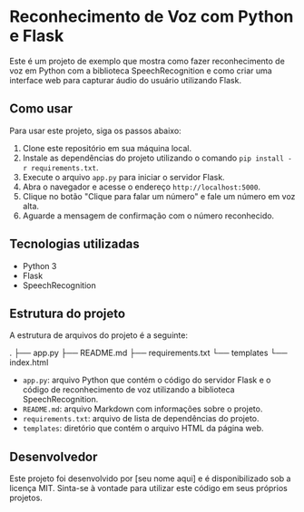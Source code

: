 # Reconhecimento de Voz com Python e Flask

Este é um projeto de exemplo que mostra como fazer reconhecimento de voz em Python com a biblioteca SpeechRecognition e como criar uma interface web para capturar áudio do usuário utilizando Flask.

## Como usar

Para usar este projeto, siga os passos abaixo:

1. Clone este repositório em sua máquina local.
2. Instale as dependências do projeto utilizando o comando `pip install -r requirements.txt`.
3. Execute o arquivo `app.py` para iniciar o servidor Flask.
4. Abra o navegador e acesse o endereço `http://localhost:5000`.
5. Clique no botão "Clique para falar um número" e fale um número em voz alta.
6. Aguarde a mensagem de confirmação com o número reconhecido.

## Tecnologias utilizadas

- Python 3
- Flask
- SpeechRecognition

## Estrutura do projeto

A estrutura de arquivos do projeto é a seguinte:

.
├── app.py
├── README.md
├── requirements.txt
└── templates
└── index.html

- `app.py`: arquivo Python que contém o código do servidor Flask e o código de reconhecimento de voz utilizando a biblioteca SpeechRecognition.
- `README.md`: arquivo Markdown com informações sobre o projeto.
- `requirements.txt`: arquivo de lista de dependências do projeto.
- `templates`: diretório que contém o arquivo HTML da página web.

## Desenvolvedor

Este projeto foi desenvolvido por [seu nome aqui] e é disponibilizado sob a licença MIT. Sinta-se à vontade para utilizar este código em seus próprios projetos.
